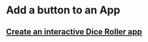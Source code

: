 # Add a button to an App

## [Create an interactive Dice Roller app](/01-AndroidBasicsWithCompose/Unit-02:Building%20app%20UI/02-Add%20a%20button%20to%20an%20app/01-DiceRollerApp/README.md)
